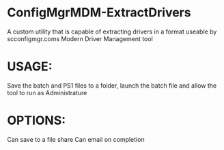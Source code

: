 # ConfigMgrMDM-ExtractDrivers
A custom utility that is capable of extracting drivers in a format useable by scconfigmgr.coms Modern Driver Management tool

# USAGE:
Save the batch and PS1 files to a folder, launch the batch file and allow the tool to run as Administrature

# OPTIONS:
Can save to a file share
Can email on completion

